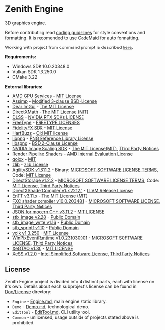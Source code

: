 # Zenith Engine

3D graphics engine.

Before contributing read [coding guidelines](Doc/CodeGuidelines.md) for style conventions and formatting. It is recomended to use [CodeMaid](http://www.codemaid.net/) for auto formatting.

Working with project from command prompt is described [here](Doc/CMakeCLI.md).

**Requirements:**
 - Windows SDK 10.0.20348.0
 - Vulkan SDK 1.3.250.0
 - CMake 3.22

**External libraries:**
 - [AMD GPU Services](https://github.com/GPUOpen-LibrariesAndSDKs/AGS_SDK) - [MIT License](Doc/License/ThirdParty/AGS.txt)
 - [Assimp](https://github.com/assimp/assimp) - [Modified 3-clause BSD-License](Doc/License/ThirdParty/Assimp.txt)
 - [Dear ImGui](https://github.com/ocornut/imgui) - [The MIT License](Doc/License/ThirdParty/Dear_ImGui.txt)
 - [DirectXMath](https://github.com/microsoft/DirectXMath) - [The MIT License (MIT)](Doc/License/ThirdParty/DirectXMath.txt)
 - [DLSS](https://github.com/NVIDIA/DLSS) - [NVIDIA RTX SDKs LICENSE](Doc/License/ThirdParty/DLSS.txt)
 - [FreeType](https://gitlab.freedesktop.org/freetype/freetype) - [FREETYPE LICENSES](Doc/License/ThirdParty/FreeType.txt)
 - [FidelityFX SDK](https://github.com/GPUOpen-LibrariesAndSDKs/FidelityFX-SDK) - [MIT License](Doc/License/ThirdParty/FidelityFXSDK.txt)
 - [HarfBuzz](https://github.com/harfbuzz/harfbuzz) - [Old MIT license](Doc/License/ThirdParty/HarfBuzz.txt)
 - [libpng](https://github.com/glennrp/libpng) - [PNG Reference Library License](Doc/License/ThirdParty/libpng.txt)
 - [libspng](https://github.com/randy408/libspng) - [BSD 2-Clause License](Doc/License/ThirdParty/libspng.txt)
 - [NVIDIA Image Scaling SDK](https://github.com/NVIDIAGameWorks/NVIDIAImageScaling) - [The MIT License(MIT)](Doc/License/ThirdParty/NvidiaImageScaling.txt), [Third Party Notices](Doc/License/ThirdParty/NvidiaImageScalingThirdPartyNotices.txt)
 - [Render Pipeline Shaders](https://github.com/GPUOpen-LibrariesAndSDKs/RenderPipelineShaders) - [AMD Internal Evaluation License](Doc/License/ThirdParty/RenderPipelineShaders.txt)
 - [qoixx](https://github.com/wx257osn2/qoixx) - [MIT](Doc/License/ThirdParty/qoixx.txt)
 - [zlib](https://github.com/madler/zlib) - [zlib License](Doc/License/ThirdParty/zlib.txt)
 - [AgilitySDK v1.611.2](https://devblogs.microsoft.com/directx/directx12agility/) - Binary: [MICROSOFT SOFTWARE LICENSE TERMS](Doc/License/ThirdParty/AgilitySDK.txt), Code: [MIT License](Doc/License/ThirdParty/AgilitySDK-code.txt)
 - [DirectStorage v1.2.2](https://devblogs.microsoft.com/directx/directstorage-api-downloads/) - [MICROSOFT SOFTWARE LICENSE TERMS](Doc/License/ThirdParty/DirectStorage.txt), Code: [MIT License](Doc/License/ThirdParty/DirectStorage-code.txt), [Third Party Notices](Doc/License/ThirdParty/DirectStorageThirdPartyNotices.rtf)
 - [DirectXShaderCompiler v1.7.2212.1](https://github.com/microsoft/DirectXShaderCompiler) - [LLVM Release License](Doc/License/ThirdParty/DirectXShaderCompiler.txt)
 - [EnTT v3.11.x](https://github.com/skypjack/entt) - [The MIT License (MIT)](Doc/License/ThirdParty/EnTT.txt)
 - [FXC shader compiler v10.0.20348.1](https://docs.microsoft.com/en-us/windows/win32/direct3dtools/fxc) - [MICROSOFT SOFTWARE LICENSE](Doc/License/ThirdParty/WindowsSdk.rtf), [Third Party Notices](Doc/License/ThirdParty/WindowsSdkThirdPartyNotices.rtf)
 - [JSON for modern C++ v3.11.2](https://github.com/nlohmann/json) - [MIT LICENSE](Doc/License/ThirdParty/json.txt)
 - [stb_image v2.28](https://github.com/nothings/stb/blob/master/stb_image.h) - [Public Domain](Doc/License/ThirdParty/stb.txt)
 - [stb_image_write v1.16](https://github.com/nothings/stb/blob/master/stb_image_write.h) - [Public Domain](Doc/License/ThirdParty/stb.txt)
 - [stb_sprintf v1.10](https://github.com/nothings/stb/blob/master/stb_sprintf.h) - [Public Domain](Doc/License/ThirdParty/stb.txt)
 - [volk v1.3.250](https://github.com/zeux/volk) - [MIT License](Doc/License/ThirdParty/volk.txt)
 - [WinPixEventRuntime v1.0.231030001](https://www.nuget.org/packages/WinPixEventRuntime) - [MICROSOFT SOFTWARE LICENSE](Doc/License/ThirdParty/WinPixEventRuntime.txt), [Third Party Notices](Doc/License/ThirdParty/WinPixEventRuntimeThirdPartyNotices.txt)
 - [XeGTAO v1.30](https://github.com/GameTechDev/XeGTAO) - [MIT LICENSE](Doc/License/ThirdParty/XeGTAO.txt)
 - [XeSS v1.2.0](https://github.com/intel/xess) - [Intel Simplified Software License](Doc/License/ThirdParty/XeSS.pdf), [Third Party Notices](Doc/License/ThirdParty/XeSSThirdPartyNotices.txt)

## License

Zenith Engine project is divided into 4 distinct parts, each with license on it's own.
Details about each subproject's license can be found in [Doc/License](Doc/License) directory:
 - `Engine` - [Engine.md](Doc/License/Engine.md), main engine static library.
 - `Demo` - [Demo.md](Doc/License/Demo.md), technological demo.
 - `EditTool` - [EditTool.md](Doc/License/EditTool.md), CLI utility tool.
 - `Common` - unlicensed, usage outside of projects stated above is prohibited.